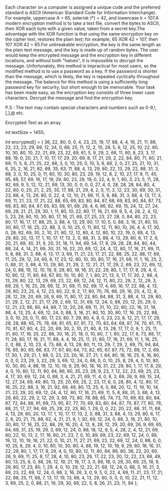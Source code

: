 Each character on a computer is assigned a unique code and the preferred standard is ASCII (American Standard Code for Information Interchange).
For example, uppercase A = 65, asterisk (*) = 42, and lowercase k = 107.A modern encryption method is to take a text file, convert the bytes to ASCII,
then XOR each byte with a given value, taken from a secret key.The advantage with the XOR function is that using the same encryption key on the cipher text,
restores the plain text; for example, 65 XOR 42 = 107, then 107 XOR 42 = 65.For unbreakable encryption, the key is the same length as the plain text message,
and the key is made up of random bytes. The user would keep the encrypted message and the encryption key in different locations, and without both "halves", it is impossible to decrypt the message.
Unfortunately, this method is impractical for most users, so the modified method is to use a password as a key. If the password is shorter than the message, which is likely,
the key is repeated cyclically throughout the message. The balance for this method is using a sufficiently long password key for security, but short enough to be memorable.
Your task has been made easy, as the encryption key consists of three lower case characters.
Decrypt the message and find the encryption key.

P.S : The text may contain special characters and numbers such as 0-9,!,[,],@  etc.

Encrypted Text as an array

int textSize = 1455;

int encrypted[] = {
            36, 22, 80, 0, 0, 4, 23, 25, 19, 17, 88, 4, 4, 19, 21, 11, 88, 22, 23, 23, 29, 69, 12, 24, 0, 88, 25, 11,
            12, 2, 10, 28, 5, 6, 12, 25, 10, 22, 80, 10, 30, 80, 10, 22, 21, 69, 23, 22, 69, 61, 5, 9, 29, 2, 66, 11,
            80, 8, 23, 3, 17, 88, 19, 0, 20, 21, 7, 10, 17, 17, 29, 20, 69, 8, 17, 21, 29, 2, 22, 84, 80, 71, 60, 21,
            69, 11, 5, 8, 21, 25, 22, 88, 3, 0, 10, 25, 0, 10, 5, 8, 88, 2, 0, 27, 25, 21, 10, 31, 6, 25, 2, 16, 21, 82,
            69, 35, 63, 11, 88, 4, 13, 29, 80, 22, 13, 29, 22, 88, 31, 3, 88, 3, 0, 10, 25, 0, 11, 80, 10, 30, 80, 23,
            29, 19, 12, 8, 2, 10, 27, 17, 9, 11, 45, 95, 88, 57, 69, 16, 17, 19, 29, 80, 23, 29, 19, 0, 22, 4, 9, 1, 80,
            3, 23, 5, 11, 28, 92, 69, 9, 5, 12, 12, 21, 69, 13, 30, 0, 0, 0, 0, 27, 4, 0, 28, 28, 28, 84, 80, 4, 22, 80,
            0, 20, 21, 2, 25, 30, 17, 88, 21, 29, 8, 2, 0, 11, 3, 12, 23, 30, 69, 30, 31, 23, 88, 4, 13, 29, 80, 0, 22,
            4, 12, 10, 21, 69, 11, 5, 8, 88, 31, 3, 88, 4, 13, 17, 3, 69, 11, 21, 23, 17, 21, 22, 88, 65, 69, 83, 80,
            84, 87, 68, 69, 83, 80, 84, 87, 73, 69, 83, 80, 84, 87, 65, 83, 88, 91, 69, 29, 4, 6, 86, 92, 69, 15, 24,
            12, 27, 24, 69, 28, 21, 21, 29, 30, 1, 11, 80, 10, 22, 80, 17, 16, 21, 69, 9, 5, 4, 28, 2, 4, 12, 5, 23, 29,
            80, 10, 30, 80, 17, 16, 21, 69, 27, 25, 23, 27, 28, 0, 84, 80, 22, 23, 80, 17, 16, 17, 17, 88, 25, 3, 88, 4,
            13, 29, 80, 17, 10, 5, 0, 88, 3, 16, 21, 80, 10, 30, 80, 17, 16, 25, 22, 88, 3, 0, 10, 25, 0, 11, 80, 12,
            11, 80, 10, 26, 4, 4, 17, 30, 0, 28, 92, 69, 30, 2, 10, 21, 80, 12, 12, 80, 4, 12, 80, 10, 22, 19, 0, 88, 4,
            13, 29, 80, 20, 13, 17, 1, 10, 17, 17, 13, 2, 0, 88, 31, 3, 88, 4, 13, 29, 80, 6, 17, 2, 6, 20, 21, 69, 30,
            31, 9, 20, 31, 18, 11, 94, 69, 54, 17, 8, 29, 28, 28, 84, 80, 44, 88, 24, 4, 14, 21, 69, 30, 31, 16, 22, 20,
            69, 12, 24, 4, 12, 80, 17, 16, 21, 69, 11, 5, 8, 88, 31, 3, 88, 4, 13, 17, 3, 69, 11, 21, 23, 17, 21, 22,
            88, 25, 22, 88, 17, 69, 11, 25, 29, 12, 24, 69, 8, 17, 23, 12, 80, 10, 30, 80, 17, 16, 21, 69, 11, 1, 16,
            25, 2, 0, 88, 31, 3, 88, 4, 13, 29, 80, 21, 29, 2, 12, 21, 21, 17, 29, 2, 69, 23, 22, 69, 12, 24, 0, 88, 19,
            12, 10, 19, 9, 29, 80, 18, 16, 31, 22, 29, 80, 1, 17, 17, 8, 29, 4, 0, 10, 80, 12, 11, 80, 84, 67, 80, 10,
            10, 80, 7, 1, 80, 21, 13, 4, 17, 17, 30, 2, 88, 4, 13, 29, 80, 22, 13, 29, 69, 23, 22, 69, 12, 24, 12, 11,
            80, 22, 29, 2, 12, 29, 3, 69, 29, 1, 16, 25, 28, 69, 12, 31, 69, 11, 92, 69, 17, 4, 69, 16, 17, 22, 88, 4,
            13, 29, 80, 23, 25, 4, 12, 23, 80, 22, 9, 2, 17, 80, 70, 76, 88, 29, 16, 20, 4, 12, 8, 28, 12, 29, 20, 69,
            26, 9, 69, 11, 80, 17, 23, 80, 84, 88, 31, 3, 88, 4, 13, 29, 80, 21, 29, 2, 12, 21, 21, 17, 29, 2, 69, 12,
            31, 69, 12, 24, 0, 88, 20, 12, 25, 29, 0, 12, 21, 23, 86, 80, 44, 88, 7, 12, 20, 28, 69, 11, 31, 10, 22, 80,
            22, 16, 31, 18, 88, 4, 13, 25, 4, 69, 12, 24, 0, 88, 3, 16, 21, 80, 10, 30, 80, 17, 16, 25, 22, 88, 3, 0,
            10, 25, 0, 11, 80, 17, 23, 80, 7, 29, 80, 4, 8, 0, 23, 23, 8, 12, 21, 17, 17, 29, 28, 28, 88, 65, 75, 78,
            68, 81, 65, 67, 81, 72, 70, 83, 64, 68, 87, 74, 70, 81, 75, 70, 81, 67, 80, 4, 22, 20, 69, 30, 2, 10, 21,
            80, 8, 13, 28, 17, 17, 0, 9, 1, 25, 11, 31, 80, 17, 16, 25, 22, 88, 30, 16, 21, 18, 0, 10, 80, 7, 1, 80, 22,
            17, 8, 73, 88, 17, 11, 28, 80, 17, 16, 21, 11, 88, 4, 4, 19, 25, 11, 31, 80, 17, 16, 21, 69, 11, 1, 16, 25,
            2, 0, 88, 2, 10, 23, 4, 73, 88, 4, 13, 29, 80, 11, 13, 29, 7, 29, 2, 69, 75, 94, 84, 76, 65, 80, 65, 66, 83,
            77, 67, 80, 64, 73, 82, 65, 67, 87, 75, 72, 69, 17, 3, 69, 17, 30, 1, 29, 21, 1, 88, 0, 23, 23, 20, 16, 27,
            21, 1, 84, 80, 18, 16, 25, 6, 16, 80, 0, 0, 0, 23, 29, 3, 22, 29, 3, 69, 12, 24, 0, 88, 0, 0, 10, 25, 8, 29,
            4, 0, 10, 80, 10, 30, 80, 4, 88, 19, 12, 10, 19, 9, 29, 80, 18, 16, 31, 22, 29, 80, 1, 17, 17, 8, 29, 4, 0,
            10, 80, 12, 11, 80, 84, 86, 80, 35, 23, 28, 9, 23, 7, 12, 22, 23, 69, 25, 23, 4, 17, 30, 69, 12, 24, 0, 88,
            3, 4, 21, 21, 69, 11, 4, 0, 8, 3, 69, 26, 9, 69, 15, 24, 12, 27, 24, 69, 49, 80, 13, 25, 20, 69, 25, 2, 23,
            17, 6, 0, 28, 80, 4, 12, 80, 17, 16, 25, 22, 88, 3, 16, 21, 92, 69, 49, 80, 13, 25, 6, 0, 88, 20, 12, 11,
            19, 10, 14, 21, 23, 29, 20, 69, 12, 24, 4, 12, 80, 17, 16, 21, 69, 11, 5, 8, 88, 31, 3, 88, 4, 13, 29, 80,
            22, 29, 2, 12, 29, 3, 69, 73, 80, 78, 88, 65, 74, 73, 70, 69, 83, 80, 84, 87, 72, 84, 88, 91, 69, 73, 95,
            87, 77, 70, 69, 83, 80, 84, 87, 70, 87, 77, 80, 78, 88, 21, 17, 27, 94, 69, 25, 28, 22, 23, 80, 1, 29, 0, 0,
            22, 20, 22, 88, 31, 11, 88, 4, 13, 29, 80, 20, 13, 17, 1, 10, 17, 17, 13, 2, 0, 88, 31, 3, 88, 4, 13, 29,
            80, 6, 17, 2, 6, 20, 21, 75, 88, 62, 4, 21, 21, 9, 1, 92, 69, 12, 24, 0, 88, 3, 16, 21, 80, 10, 30, 80, 17,
            16, 25, 22, 88, 29, 16, 20, 4, 12, 8, 28, 12, 29, 20, 69, 26, 9, 69, 65, 64, 69, 31, 25, 19, 29, 3, 69, 12,
            24, 0, 88, 18, 12, 9, 5, 4, 28, 2, 4, 12, 21, 69, 80, 22, 10, 13, 2, 17, 16, 80, 21, 23, 7, 0, 10, 89, 69,
            23, 22, 69, 12, 24, 0, 88, 19, 12, 10, 19, 16, 21, 22, 0, 10, 21, 11, 27, 21, 69, 23, 22, 69, 12, 24, 0, 88,
            0, 0, 10, 25, 8, 29, 4, 0, 10, 80, 10, 30, 80, 4, 88, 19, 12, 10, 19, 9, 29, 80, 18, 16, 31, 22, 29, 80, 1,
            17, 17, 8, 29, 4, 0, 10, 80, 12, 11, 80, 84, 86, 80, 36, 22, 20, 69, 26, 9, 69, 11, 25, 8, 17, 28, 4, 10,
            80, 23, 29, 17, 22, 23, 30, 12, 22, 23, 69, 49, 80, 13, 25, 6, 0, 88, 28, 12, 19, 21, 18, 17, 3, 0, 88, 18,
            0, 29, 30, 69, 25, 18, 9, 29, 80, 17, 23, 80, 1, 29, 4, 0, 10, 29, 12, 22, 21, 69, 12, 24, 0, 88, 3, 16, 21,
            3, 69, 23, 22, 69, 12, 24, 0, 88, 3, 16, 26, 3, 0, 9, 5, 0, 22, 4, 69, 11, 21, 23, 17, 21, 22, 88, 25, 11,
            88, 7, 13, 17, 19, 13, 88, 4, 13, 29, 80, 0, 0, 0, 10, 22, 21, 11, 12, 3, 69, 25, 2, 0, 88, 21, 19, 29, 30,
            69, 22, 5, 8, 26, 21, 23, 11, 94
    };
